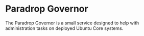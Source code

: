 # Paradrop Governor

The Paradrop Governor is a small service designed to help with
administration tasks on deployed Ubuntu Core systems.

